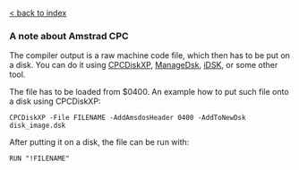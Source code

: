 [< back to index](../README.md)

### A note about Amstrad CPC

The compiler output is a raw machine code file, which then has to be put on a disk. 
You can do it using [CPCDiskXP](http://www.cpcwiki.eu/index.php/CPCDiskXP), 
[ManageDsk](http://www.cpcwiki.eu/index.php/ManageDsk), 
[iDSK](http://www.cpcwiki.eu/index.php/IDSK), 
or some other tool.

The file has to be loaded from $0400. An example how to put such file onto a disk using CPCDiskXP:

    CPCDiskXP -File FILENAME -AddAmsdosHeader 0400 -AddToNewDsk disk_image.dsk


After putting it on a disk, the file can be run with:

    RUN "!FILENAME"
